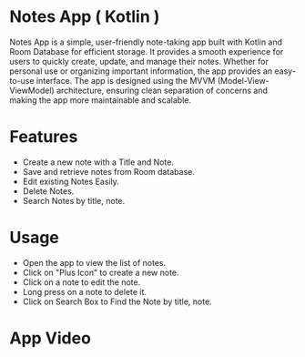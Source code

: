 
# Notes App ( Kotlin )
Notes App is a simple, user-friendly note-taking app built with Kotlin and Room Database for efficient storage. It provides a smooth experience for users to quickly create, update, and manage their notes. Whether for personal use or organizing important information, the app provides an easy-to-use interface. The app is designed using the MVVM (Model-View-ViewModel) architecture, ensuring clean separation of concerns and making the app more maintainable and scalable.

# Features
* Create a new note with a Title and Note.
* Save and retrieve notes from Room database.
* Edit existing Notes Easily.
* Delete Notes.
* Search Notes by title, note.


# Usage

* Open the app to view the list of notes.
* Click on "Plus Icon" to create a new note.
* Click on a note to edit the note.
* Long press on a note to delete it.
* Click on Search Box to Find the Note by title, note.

# App Video








